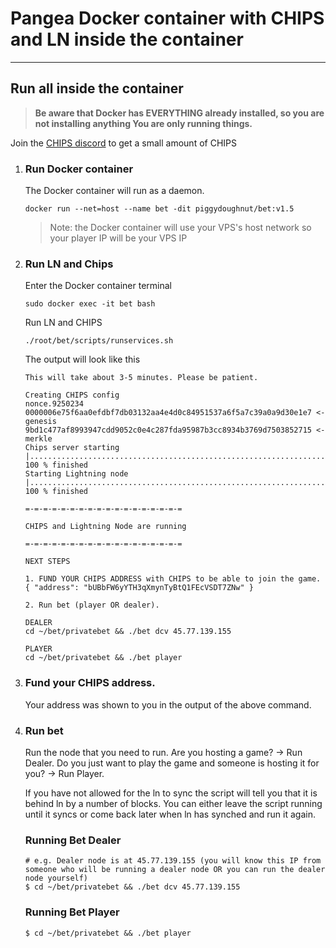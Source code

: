 # Pangea Docker container with CHIPS and LN inside the container

---------------------
## Run all inside the container

> **Be aware that Docker has EVERYTHING already installed, so you are not installing anything
You are only running things.**

Join the [CHIPS discord](https://discord.gg/bcSpzWb) to get a small amount of CHIPS

1. ### Run Docker container

    The Docker container will run as a daemon.

    `docker run --net=host --name bet -dit piggydoughnut/bet:v1.5`

    > Note: the Docker container will use your VPS's host network so your player IP will be your VPS IP

2. ### Run LN and Chips

    Enter the Docker container terminal

    `sudo docker exec -it bet bash`

    Run LN and CHIPS

    `./root/bet/scripts/runservices.sh`

    The output will look like this


    ```shell
    This will take about 3-5 minutes. Please be patient.

    Creating CHIPS config
    nonce.9250234
    0000006e75f6aa0efdbf7db03132aa4e4d0c84951537a6f5a7c39a0a9d30e1e7 <- genesis
    9bd1c477af8993947cdd9052c0e4c287fda95987b3cc8934b3769d7503852715 <- merkle
    Chips server starting
    |................................................................................| 100 % finished
    Starting Lightning node
    |................................................................................| 100 % finished

    =-=-=-=-=-=-=-=-=-=-=-=-=-=-=-=-=-=

    CHIPS and Lightning Node are running

    =-=-=-=-=-=-=-=-=-=-=-=-=-=-=-=-=-=

    NEXT STEPS

    1. FUND YOUR CHIPS ADDRESS with CHIPS to be able to join the game.
    { "address": "bUBbFW6yYTH3qXmynTyBtQ1FEcVSDT7ZNw" }

    2. Run bet (player OR dealer).

    DEALER
    cd ~/bet/privatebet && ./bet dcv 45.77.139.155

    PLAYER
    cd ~/bet/privatebet && ./bet player
    ```

3. ### Fund your CHIPS address. 

    Your address was shown to you in the output of the above command.

4. ### Run bet
    
    Run the node that you need to run. Are you hosting a game? -> Run Dealer. Do you just want to play the game and someone is hosting it for you? -> Run Player.
    
    If you have not allowed for the ln to sync the script will tell you that it is behind ln by a number of blocks.
You can either leave the script running until it syncs or come back later when ln has synched and run it again.

   ### Running Bet Dealer
    ```
    # e.g. Dealer node is at 45.77.139.155 (you will know this IP from someone who will be running a dealer node OR you can run the dealer node yourself)
    $ cd ~/bet/privatebet && ./bet dcv 45.77.139.155
    ```
   ### Running Bet Player
    ```
    $ cd ~/bet/privatebet && ./bet player
    ```

   

